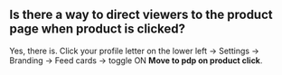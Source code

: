 ## Is there a way to direct viewers to the product page when product is clicked?

Yes, there is. Click your profile letter on the lower left -> Settings -> Branding -> Feed cards -> toggle ON **Move to pdp on product click**.


